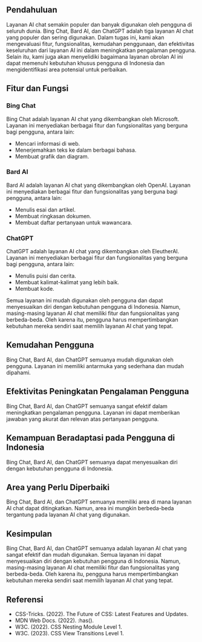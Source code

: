 ## Pendahuluan
Layanan AI chat semakin populer dan banyak digunakan oleh pengguna di seluruh dunia. Bing Chat, Bard AI, dan ChatGPT adalah tiga layanan AI chat yang populer dan sering digunakan. Dalam tugas ini, kami akan mengevaluasi fitur, fungsionalitas, kemudahan penggunaan, dan efektivitas keseluruhan dari layanan AI ini dalam meningkatkan pengalaman pengguna. Selain itu, kami juga akan menyelidiki bagaimana layanan obrolan AI ini dapat memenuhi kebutuhan khusus pengguna di Indonesia dan mengidentifikasi area potensial untuk perbaikan.

## Fitur dan Fungsi
### Bing Chat
Bing Chat adalah layanan AI chat yang dikembangkan oleh Microsoft. Layanan ini menyediakan berbagai fitur dan fungsionalitas yang berguna bagi pengguna, antara lain:
- Mencari informasi di web.
- Menerjemahkan teks ke dalam berbagai bahasa.
- Membuat grafik dan diagram.

### Bard AI
Bard AI adalah layanan AI chat yang dikembangkan oleh OpenAI. Layanan ini menyediakan berbagai fitur dan fungsionalitas yang berguna bagi pengguna, antara lain:
- Menulis esai dan artikel.
- Membuat ringkasan dokumen.
- Membuat daftar pertanyaan untuk wawancara.

### ChatGPT
ChatGPT adalah layanan AI chat yang dikembangkan oleh EleutherAI. Layanan ini menyediakan berbagai fitur dan fungsionalitas yang berguna bagi pengguna, antara lain:
- Menulis puisi dan cerita.
- Membuat kalimat-kalimat yang lebih baik.
- Membuat kode.

Semua layanan ini mudah digunakan oleh pengguna dan dapat menyesuaikan diri dengan kebutuhan pengguna di Indonesia. Namun, masing-masing layanan AI chat memiliki fitur dan fungsionalitas yang berbeda-beda. Oleh karena itu, pengguna harus mempertimbangkan kebutuhan mereka sendiri saat memilih layanan AI chat yang tepat.

## Kemudahan Pengguna
Bing Chat, Bard AI, dan ChatGPT semuanya mudah digunakan oleh pengguna. Layanan ini memiliki antarmuka yang sederhana dan mudah dipahami.

## Efektivitas Peningkatan Pengalaman Pengguna
Bing Chat, Bard AI, dan ChatGPT semuanya sangat efektif dalam meningkatkan pengalaman pengguna. Layanan ini dapat memberikan jawaban yang akurat dan relevan atas pertanyaan pengguna.

## Kemampuan Beradaptasi pada Pengguna di Indonesia
Bing Chat, Bard AI, dan ChatGPT semuanya dapat menyesuaikan diri dengan kebutuhan pengguna di Indonesia.

## Area yang Perlu Diperbaiki
Bing Chat, Bard AI, dan ChatGPT semuanya memiliki area di mana layanan AI chat dapat ditingkatkan. Namun, area ini mungkin berbeda-beda tergantung pada layanan AI chat yang digunakan.

## Kesimpulan
Bing Chat, Bard AI, dan ChatGPT semuanya adalah layanan AI chat yang sangat efektif dan mudah digunakan. Semua layanan ini dapat menyesuaikan diri dengan kebutuhan pengguna di Indonesia. Namun, masing-masing layanan AI chat memiliki fitur dan fungsionalitas yang berbeda-beda. Oleh karena itu, pengguna harus mempertimbangkan kebutuhan mereka sendiri saat memilih layanan AI chat yang tepat.

## Referensi
- CSS-Tricks. (2022). The Future of CSS: Latest Features and Updates.
- MDN Web Docs. (2022). :has().
- W3C. (2022). CSS Nesting Module Level 1.
- W3C. (2023). CSS View Transitions Level 1.

